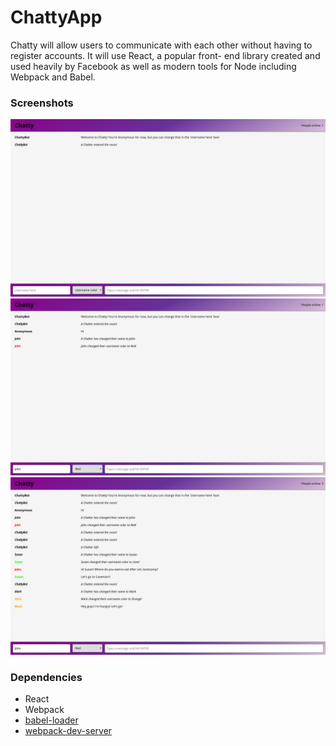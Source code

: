 ChattyApp
=====================

Chatty will allow users to communicate with each other without having to register accounts. It will use React, a popular front-
end library created and used heavily by Facebook as well as modern tools for Node including Webpack and Babel.

### Screenshots

![Home page](https://github.com/jv-cortez/chattyapp/blob/master/docs/homepage.png)
![Color & Username Change](https://github.com/jv-cortez/chattyapp/blob/master/docs/functions.png)
![Chat & User count](https://github.com/jv-cortez/chattyapp/blob/master/docs/chatfunctionsWithusercount.png)

### Dependencies

* React
* Webpack
* [babel-loader](https://github.com/babel/babel-loader)
* [webpack-dev-server](https://github.com/webpack/webpack-dev-server)
